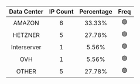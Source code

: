 | Data Center | IP Count | Percentage | Freq |
|:------------:|:--------:|:-----------:|:-----:|
| AMAZON | 6 | 33.33% | 🟢 |
| HETZNER | 5 | 27.78% | 🟢 |
| Interserver | 1 | 5.56% | 🟢 |
| OVH | 1 | 5.56% | 🟢 |
| OTHER | 5 | 27.78% | 🟢 |